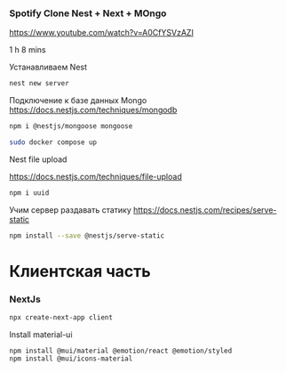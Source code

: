 ### Spotify Clone Nest + Next + MOngo 
https://www.youtube.com/watch?v=A0CfYSVzAZI 

1 h 8 mins

Устанавливаем Nest 
```bash
nest new server

``` 

Подключение к базе данных Mongo 
https://docs.nestjs.com/techniques/mongodb

```bash
npm i @nestjs/mongoose mongoose
```
```bash
sudo docker compose up

```

Nest file upload 

https://docs.nestjs.com/techniques/file-upload 

```bash
npm i uuid
``` 
Учим сервер раздавать статику
https://docs.nestjs.com/recipes/serve-static
```bash
npm install --save @nestjs/serve-static

``` 

# Клиентская часть
### NextJs 

```bash
npx create-next-app client
```
Install material-ui 
```
npm install @mui/material @emotion/react @emotion/styled
npm install @mui/icons-material
```

